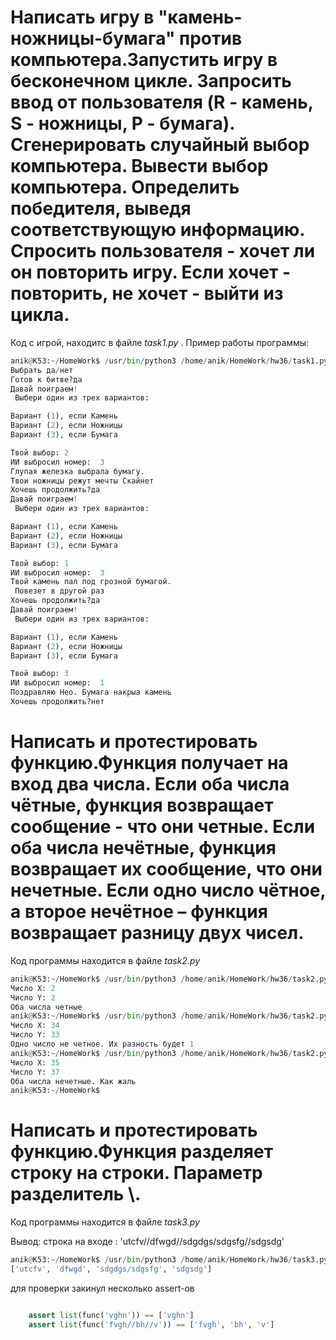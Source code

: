 # Написать игру в "камень-ножницы-бумага" против компьютера.Запустить игру в бесконечном цикле. Запросить ввод от пользователя (R - камень, S - ножницы, P - бумага). Сгенерировать случайный выбор компьютера. Вывести выбор компьютера. Определить победителя, выведя соответствующую информацию. Спросить пользователя - хочет ли он повторить игру. Если хочет - повторить, не хочет - выйти из цикла.
Код с игрой, находитс в файле _task1.py_ .
Пример работы программы:
```python
anik@K53:~/HomeWork$ /usr/bin/python3 /home/anik/HomeWork/hw36/task1.py
Выбрать да/нет
Готов к битве?да
Давай поиграем!
 Выбери один из трех вариантов:

Вариант (1), если Камень
Вариант (2), если Ножницы
Вариант (3), если Бумага

Твой выбор: 2
ИИ выбросил номер:  3
Глупая железка выбрала бумагу.
Твои ножницы режут мечты Скайнет
Хочешь продолжить?да
Давай поиграем!
 Выбери один из трех вариантов:

Вариант (1), если Камень
Вариант (2), если Ножницы
Вариант (3), если Бумага

Твой выбор: 1
ИИ выбросил номер:  3
Твой камень пал под грозной бумагой.
 Повезет в другой раз
Хочешь продолжить?да
Давай поиграем!
 Выбери один из трех вариантов:

Вариант (1), если Камень
Вариант (2), если Ножницы
Вариант (3), если Бумага

Твой выбор: 3
ИИ выбросил номер:  1
Поздравляю Нео. Бумага накрыа камень
Хочешь продолжить?нет

```

# Написать и протестировать функцию.Функция получает на вход два числа. Если оба числа чётные, функция возвращает сообщение - что они четные. Если оба числа нечётные, функция возвращает их сообщение, что они нечетные. Если одно число чётное, а второе нечётное – функция возвращает разницу двух чисел.
Код программы находится в файле _task2.py_

```python
anik@K53:~/HomeWork$ /usr/bin/python3 /home/anik/HomeWork/hw36/task2.py
Число Х: 2
Число Y: 2
Оба числа четные
anik@K53:~/HomeWork$ /usr/bin/python3 /home/anik/HomeWork/hw36/task2.py
Число Х: 34
Число Y: 33
Одно число не четное. Их разность будет 1
anik@K53:~/HomeWork$ /usr/bin/python3 /home/anik/HomeWork/hw36/task2.py
Число Х: 35
Число Y: 37
Оба числа нечетные. Как жаль
anik@K53:~/HomeWork$ 

```

# Написать и протестировать функцию.Функция разделяет строку на строки. Параметр разделитель \\.
Код программы находится в файле *task3.py*

Вывод:
строка на входе : 'utcfv//dfwgd//sdgdgs/sdgsfg//sdgsdg'

```python
anik@K53:~/HomeWork$ /usr/bin/python3 /home/anik/HomeWork/hw36/task3.py
['utcfv', 'dfwgd', 'sdgdgs/sdgsfg', 'sdgsdg']

```

для проверки закинул несколько assert-ов

```python

    assert list(func('vghn')) == ['vghn']
    assert list(func('fvgh//bh//v')) == ['fvgh', 'bh', 'v']

```